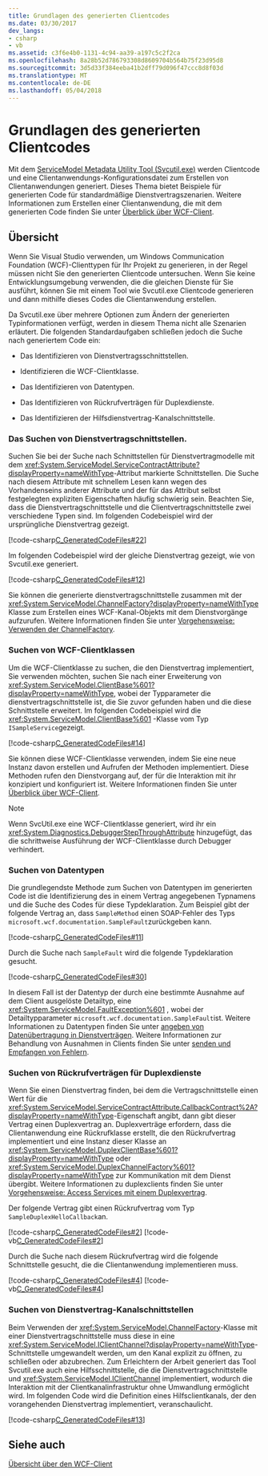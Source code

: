 ```yaml
---
title: Grundlagen des generierten Clientcodes
ms.date: 03/30/2017
dev_langs:
- csharp
- vb
ms.assetid: c3f6e4b0-1131-4c94-aa39-a197c5c2f2ca
ms.openlocfilehash: 8a28b52d786793308d8609704b564b75f23d95d8
ms.sourcegitcommit: 3d5d33f384eeba41b2dff79d096f47ccc8d8f03d
ms.translationtype: MT
ms.contentlocale: de-DE
ms.lasthandoff: 05/04/2018
---
```

# <a name="understanding-generated-client-code"></a>Grundlagen des generierten Clientcodes
Mit dem [ServiceModel Metadata Utility Tool (Svcutil.exe)](../../../../docs/framework/wcf/servicemodel-metadata-utility-tool-svcutil-exe.md) werden Clientcode und eine Clientanwendungs-Konfigurationsdatei zum Erstellen von Clientanwendungen generiert. Dieses Thema bietet Beispiele für generierten Code für standardmäßige Dienstvertragszenarien. Weitere Informationen zum Erstellen einer Clientanwendung, die mit dem generierten Code finden Sie unter [Überblick über WCF-Client](../../../../docs/framework/wcf/wcf-client-overview.md).  
  
## <a name="overview"></a>Übersicht  
 Wenn Sie Visual Studio verwenden, um Windows Communication Foundation (WCF)-Clienttypen für Ihr Projekt zu generieren, in der Regel müssen nicht Sie den generierten Clientcode untersuchen. Wenn Sie keine Entwicklungsumgebung verwenden, die die gleichen Dienste für Sie ausführt, können Sie mit einem Tool wie Svcutil.exe Clientcode generieren und dann mithilfe dieses Codes die Clientanwendung erstellen.  
  
 Da Svcutil.exe über mehrere Optionen zum Ändern der generierten Typinformationen verfügt, werden in diesem Thema nicht alle Szenarien erläutert. Die folgenden Standardaufgaben schließen jedoch die Suche nach generiertem Code ein:  
  
-   Das Identifizieren von Dienstvertragsschnittstellen.  
  
-   Identifizieren die WCF-Clientklasse.  
  
-   Das Identifizieren von Datentypen.  
  
-   Das Identifizieren von Rückrufverträgen für Duplexdienste.  
  
-   Das Identifizieren der Hilfsdienstvertrag-Kanalschnittstelle.  
  
### <a name="finding-service-contract-interfaces"></a>Das Suchen von Dienstvertragschnittstellen.  
 Suchen Sie bei der Suche nach Schnittstellen für Dienstvertragmodelle mit dem <xref:System.ServiceModel.ServiceContractAttribute?displayProperty=nameWithType>-Attribut markierte Schnittstellen. Die Suche nach diesem Attribute mit schnellem Lesen kann wegen des Vorhandenseins anderer Attribute und der für das Attribut selbst festgelegten expliziten Eigenschaften häufig schwierig sein. Beachten Sie, dass die Dienstvertragschnittstelle und die Clientvertragschnittstelle zwei verschiedene Typen sind. Im folgenden Codebeispiel wird der ursprüngliche Dienstvertrag gezeigt.  
  
 [!code-csharp[C_GeneratedCodeFiles#22](../../../../samples/snippets/csharp/VS_Snippets_CFX/c_generatedcodefiles/cs/proxycode.cs#22)]  
  
 Im folgenden Codebeispiel wird der gleiche Dienstvertrag gezeigt, wie von Svcutil.exe generiert.  
  
 [!code-csharp[C_GeneratedCodeFiles#12](../../../../samples/snippets/csharp/VS_Snippets_CFX/c_generatedcodefiles/cs/proxycode.cs#12)]  
  
 Sie können die generierte dienstvertragschnittstelle zusammen mit der <xref:System.ServiceModel.ChannelFactory?displayProperty=nameWithType> Klasse zum Erstellen eines WCF-Kanal-Objekts mit dem Dienstvorgänge aufzurufen. Weitere Informationen finden Sie unter [Vorgehensweise: Verwenden der ChannelFactory](../../../../docs/framework/wcf/feature-details/how-to-use-the-channelfactory.md).  
  
### <a name="finding-wcf-client-classes"></a>Suchen von WCF-Clientklassen  
 Um die WCF-Clientklasse zu suchen, die den Dienstvertrag implementiert, Sie verwenden möchten, suchen Sie nach einer Erweiterung von <xref:System.ServiceModel.ClientBase%601?displayProperty=nameWithType>, wobei der Typparameter die dienstvertragschnittstelle ist, die Sie zuvor gefunden haben und die diese Schnittstelle erweitert. Im folgenden Codebeispiel wird die <xref:System.ServiceModel.ClientBase%601> -Klasse vom Typ `ISampleService`gezeigt.  
  
 [!code-csharp[C_GeneratedCodeFiles#14](../../../../samples/snippets/csharp/VS_Snippets_CFX/c_generatedcodefiles/cs/proxycode.cs#14)]  
  
 Sie können diese WCF-Clientklasse verwenden, indem Sie eine neue Instanz davon erstellen und Aufrufen der Methoden implementiert. Diese Methoden rufen den Dienstvorgang auf, der für die Interaktion mit ihr konzipiert und konfiguriert ist. Weitere Informationen finden Sie unter [Überblick über WCF-Client](../../../../docs/framework/wcf/wcf-client-overview.md).  
  
> [!NOTE]
>  Wenn SvcUtil.exe eine WCF-Clientklasse generiert, wird ihr ein <xref:System.Diagnostics.DebuggerStepThroughAttribute> hinzugefügt, das die schrittweise Ausführung der WCF-Clientklasse durch Debugger verhindert.  
  
### <a name="finding-data-types"></a>Suchen von Datentypen  
 Die grundlegendste Methode zum Suchen von Datentypen im generierten Code ist die Identifizierung des in einem Vertrag angegebenen Typnamens und die Suche des Codes für diese Typdeklaration. Zum Beispiel gibt der folgende Vertrag an, dass `SampleMethod` einen SOAP-Fehler des Typs `microsoft.wcf.documentation.SampleFault`zurückgeben kann.  
  
 [!code-csharp[C_GeneratedCodeFiles#11](../../../../samples/snippets/csharp/VS_Snippets_CFX/c_generatedcodefiles/cs/proxycode.cs#11)]  
  
 Durch die Suche nach `SampleFault` wird die folgende Typdeklaration gesucht.  
  
 [!code-csharp[C_GeneratedCodeFiles#30](../../../../samples/snippets/csharp/VS_Snippets_CFX/c_generatedcodefiles/cs/proxycode.cs#30)]  
  
 In diesem Fall ist der Datentyp der durch eine bestimmte Ausnahme auf dem Client ausgelöste Detailtyp, eine <xref:System.ServiceModel.FaultException%601> , wobei der Detailtypparameter `microsoft.wcf.documentation.SampleFault`ist. Weitere Informationen zu Datentypen finden Sie unter [angeben von Datenübertragung in Dienstverträgen](../../../../docs/framework/wcf/feature-details/specifying-data-transfer-in-service-contracts.md). Weitere Informationen zur Behandlung von Ausnahmen in Clients finden Sie unter [senden und Empfangen von Fehlern](../../../../docs/framework/wcf/sending-and-receiving-faults.md).  
  
### <a name="finding-callback-contracts-for-duplex-services"></a>Suchen von Rückrufverträgen für Duplexdienste  
 Wenn Sie einen Dienstvertrag finden, bei dem die Vertragschnittstelle einen Wert für die <xref:System.ServiceModel.ServiceContractAttribute.CallbackContract%2A?displayProperty=nameWithType>-Eigenschaft angibt, dann gibt dieser Vertrag einen Duplexvertrag an. Duplexverträge erfordern, dass die Clientanwendung eine Rückrufklasse erstellt, die den Rückrufvertrag implementiert und eine Instanz dieser Klasse an <xref:System.ServiceModel.DuplexClientBase%601?displayProperty=nameWithType> oder <xref:System.ServiceModel.DuplexChannelFactory%601?displayProperty=nameWithType> zur Kommunikation mit dem Dienst übergibt. Weitere Informationen zu duplexclients finden Sie unter [Vorgehensweise: Access Services mit einem Duplexvertrag](../../../../docs/framework/wcf/feature-details/how-to-access-services-with-a-duplex-contract.md).  
  
 Der folgende Vertrag gibt einen Rückrufvertrag vom Typ `SampleDuplexHelloCallback`an.  
  
 [!code-csharp[C_GeneratedCodeFiles#2](../../../../samples/snippets/csharp/VS_Snippets_CFX/c_generatedcodefiles/cs/duplexproxycode.cs#2)]
 [!code-vb[C_GeneratedCodeFiles#2](../../../../samples/snippets/visualbasic/VS_Snippets_CFX/c_generatedcodefiles/vb/duplexproxycode.vb#2)]  
  
 Durch die Suche nach diesem Rückrufvertrag wird die folgende Schnittstelle gesucht, die die Clientanwendung implementieren muss.  
  
 [!code-csharp[C_GeneratedCodeFiles#4](../../../../samples/snippets/csharp/VS_Snippets_CFX/c_generatedcodefiles/cs/duplexproxycode.cs#4)]
 [!code-vb[C_GeneratedCodeFiles#4](../../../../samples/snippets/visualbasic/VS_Snippets_CFX/c_generatedcodefiles/vb/duplexproxycode.vb#4)]  
  
### <a name="finding-service-contract-channel-interfaces"></a>Suchen von Dienstvertrag-Kanalschnittstellen  
 Beim Verwenden der <xref:System.ServiceModel.ChannelFactory>-Klasse mit einer Dienstvertragschnittstelle muss diese in eine <xref:System.ServiceModel.IClientChannel?displayProperty=nameWithType>-Schnittstelle umgewandelt werden, um den Kanal explizit zu öffnen, zu schließen oder abzubrechen. Zum Erleichtern der Arbeit generiert das Tool Svcutil.exe auch eine Hilfsschnittstelle, die die Dienstvertragschnittstelle und <xref:System.ServiceModel.IClientChannel> implementiert, wodurch die Interaktion mit der Clientkanalinfrastruktur ohne Umwandlung ermöglicht wird. Im folgenden Code wird die Definition eines Hilfsclientkanals, der den vorangehenden Dienstvertrag implementiert, veranschaulicht.  
  
 [!code-csharp[C_GeneratedCodeFiles#13](../../../../samples/snippets/csharp/VS_Snippets_CFX/c_generatedcodefiles/cs/proxycode.cs#13)]  
  
## <a name="see-also"></a>Siehe auch  
 [Übersicht über den WCF-Client](../../../../docs/framework/wcf/wcf-client-overview.md)
